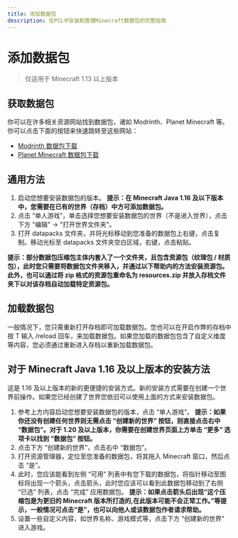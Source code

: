 ```yaml
---
title: 添加数据包
description: 在PCL中安装和管理Minecraft数据包的完整指南
---
```


# 添加数据包

> 仅适用于 Minecraft 1.13 以上版本

## 获取数据包

你可以在许多相关资源网站找到数据包，诸如 Modrinth、Planet Minecraft 等。你可以点击下面的按钮来快速跳转至这些网站：

- [Modrinth 数据包下载](https://modrinth.com/datapacks)
- [Planet Minecraft 数据包下载](https://www.planetminecraft.com/data-packs/)

## 通用方法

1. 启动您想要安装数据包的版本。
**提示：在 Minecraft Java 1.16 及以下版本中，您需要在已有的世界（存档）中方可添加数据包。**
2. 点击 “单人游戏”，单击选择您想要安装数据包的世界（不是进入世界），点击下方 "编辑" → "打开世界文件夹"。
3. 打开 datapacks 文件夹，并将光标移动到您准备的数据包上右键，点击复制。移动光标至 datapacks 文件夹空白区域，右键，点击粘贴。

**提示：部分数据包压缩包主体内套入了一个文件夹，且包含资源包（纹理包 / 材质包），此时您只需要将数据包文件夹移入，并通过以下帮助内的方法安装资源包。此外，也可以通过将 zip 格式的资源包重命名为 resources.zip 并放入存档文件夹下以对该存档自动加载特定资源包。**

## 加载数据包

一般情况下，您只需重新打开存档即可加载数据包。您也可以在开启作弊的存档中按 T 输入 /reload 回车，来加载数据包。如果您加载的数据包包含了自定义维度等内容，您必须通过重新进入存档以重新加载数据包。

## 对于 Minecraft Java 1.16 及以上版本的安装方法

这是 1.16 及以上版本的新的更便捷的安装方式。新的安装方式需要在创建一个世界前操作。如果您已经创建了世界您依旧可以使用上面的方式来安装数据包。

1. 参考上方内容启动您想要安装数据包的版本，点击 “单人游戏”。
**提示：如果你还没有创建任何世界则无需点击 “创建新的世界” 按钮，则直接点击右中 “数据包”。对于 1.20 及以上版本，你需要在创建世界页面上方单击 “更多” 选项卡以找到 “数据包” 按钮。**
2. 点击下方 “创建新的世界”，点击右中 “数据包”。
3. 打开资源管理器，定位至您准备的数据包，将其拖入 Minecraft 窗口，然后点击 “是”。
4. 此时，您应该能看到左侧 “可用” 列表中有您下载的数据包，将指针移动至图标将出现一个箭头，点击箭头，此时您应该可以看到此数据包移动到了右侧 “已选” 列表，点击 “完成” 应用数据包。
**提示：如果点击箭头后出现“这个压缩包是为更旧的 Minecraft 版本所打造的,在此版本可能不会正常工作。”等提示，一般情况可点击“是”，也可以向他人或该数据包作者请求帮助。**
5. 设置一些自定义内容，如世界名称、游戏模式等，点击下方 “创建新的世界” 进入游戏。
